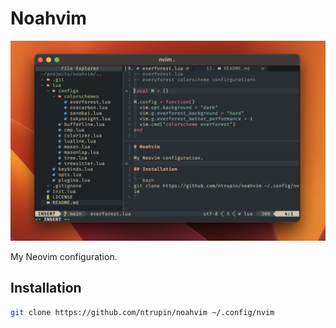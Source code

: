 # Noahvim

![noahvim](./assets/noahvim-splitpane.png)

My Neovim configuration.

## Installation

```bash
git clone https://github.com/ntrupin/noahvim ~/.config/nvim
```
